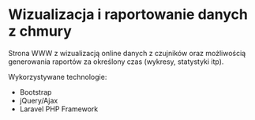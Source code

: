# Wizualizacja i raportowanie danych z chmury

Strona WWW z wizualizacją online danych z czujników oraz możliwością generowania raportów za określony czas (wykresy, statystyki itp).

Wykorzystywane technologie:
* Bootstrap
* jQuery/Ajax
* Laravel PHP Framework


